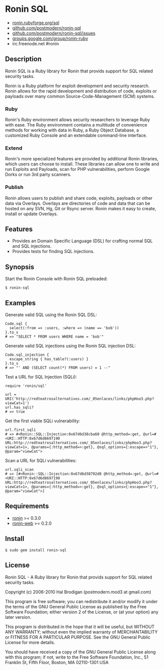 # Ronin SQL

* [ronin.rubyforge.org/sql](http://ronin.rubyforge.org/sql/)
* [github.com/postmodern/ronin-sql](http://github.com/postmodern/ronin-sql/)
* [github.com/postmodern/ronin-sql/issues](http://github.com/postmodern/ronin-sql/issues)
* [groups.google.com/group/ronin-ruby](http://groups.google.com/group/ronin-ruby)
* irc.freenode.net #ronin

## Description

Ronin SQL is a Ruby library for Ronin that provids support for SQL related
security tasks.

Ronin is a Ruby platform for exploit development and security research.
Ronin allows for the rapid development and distribution of code, exploits
or payloads over many common Source-Code-Management (SCM) systems.

### Ruby

Ronin's Ruby environment allows security researchers to leverage Ruby with
ease. The Ruby environment contains a multitude of convenience methods
for working with data in Ruby, a Ruby Object Database, a customized Ruby
Console and an extendable command-line interface.

### Extend

Ronin's more specialized features are provided by additional Ronin
libraries, which users can choose to install. These libraries can allow
one to write and run Exploits and Payloads, scan for PHP vulnerabilities,
perform Google Dorks  or run 3rd party scanners.

### Publish

Ronin allows users to publish and share code, exploits, payloads or other
data via Overlays. Overlays are directories of code and data that can be
hosted on any SVN, Hg, Git or Rsync server. Ronin makes it easy to create,
install or update Overlays.

## Features

* Provides an Domain Specific Language (DSL) for crafting normal SQL and
  SQL injections.
* Provides tests for finding SQL injections.

## Synopsis

Start the Ronin Console with Ronin SQL preloaded:

    $ ronin-sql

## Examples

Generate valid SQL using the Ronin SQL DSL:

    Code.sql {
      select(:from => :users, :where => (name == 'bob'))
    }.to_s
    # => "SELECT * FROM users WHERE name = 'bob'"

Generate valid SQL injections using the Ronin SQL injection DSL:

    Code.sql_injection {
      escape_string { has_table?(:users) }
    }.to_s
    # => "' AND (SELECT count(*) FROM users) = 1 --"

Test a URL for SQL Injection (SQLi):

    require 'ronin/sql'

    url = URI('http://redteatrosalternativos.com/_05enlaces/links/phpHoo3.php?viewCat=1')
    url.has_sqli?
    # => true

Get the first viable SQLi vulnerability:

    url.first_sqli
    # => #<Ronin::SQL::Injection:0x67d6d38cba60 @http_method=:get, @url=#<URI::HTTP:0x67d6d8697190 URL:http://redteatrosalternativos.com/_05enlaces/links/phpHoo3.php?viewCat=1>, @params={:http_method=>:get}, @sql_options={:escape=>"1"}, @param="viewCat">

Scan a URL for SQLi vulnerabilities:

    url.sqli_scan
    # => [#<Ronin::SQL::Injection:0x67d6d38792d8 @http_method=:get, @url=#<URI::HTTP:0x67d6d8697190 URL:http://redteatrosalternativos.com/_05enlaces/links/phpHoo3.php?viewCat=1>, @params={:http_method=>:get}, @sql_options={:escape=>"1"}, @param="viewCat">]

## Requirements

* [ronin](http://ronin.rubyforge.org/) >= 0.3.0
* [ronin-web](http://ronin.rubyforge.org/web/) >= 0.2.0

## Install

    $ sudo gem install ronin-sql

## License

Ronin SQL - A Ruby library for Ronin that provids support for SQL related
security tasks.

Copyright (c) 2006-2010 Hal Brodigan (postmodern.mod3 at gmail.com)

This program is free software; you can redistribute it and/or modify
it under the terms of the GNU General Public License as published by
the Free Software Foundation; either version 2 of the License, or
(at your option) any later version.

This program is distributed in the hope that it will be useful,
but WITHOUT ANY WARRANTY; without even the implied warranty of
MERCHANTABILITY or FITNESS FOR A PARTICULAR PURPOSE.  See the
GNU General Public License for more details.

You should have received a copy of the GNU General Public License
along with this program; if not, write to the Free Software
Foundation, Inc., 51 Franklin St, Fifth Floor, Boston, MA  02110-1301  USA
